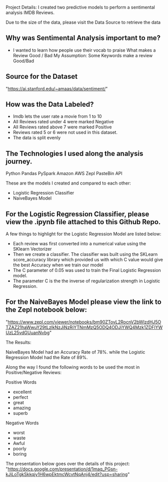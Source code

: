 Project Details:
I created two predictive models to perform a sentimental analysis IMDB Reviews.

Due to the size of the data, please visit the Data Source to retrieve the data

## Why was Sentimental Analysis important to me?
 - I wanted to learn how people use their vocab to praise
		What makes a Review Good / Bad
		My Assumption: Some Keywords make a review Good/Bad

## Source for the Dataset
"https://ai.stanford.edu/~amaas/data/sentiment/"

## How was the Data Labeled?
 - Imdb lets the user rate a movie from 1 to 10
 - All Reviews rated under 4 were marked Negative
 - All Reviews rated above 7 were marked Positive
 - Reviews rated 5 or 6 were not used in this dataset.
 - The data is split evenly


## The Technologies I used along the analysis journey.

Python Pandas
PySpark
Amazon AWS
Zepl
PasteBin API

These are the models I created and compared to each other:
 - Logistic Regression Classifier
 - NaiveBayes Model


## For the Logistic Regression Classifier, please view the .ipynb file attached to this Github Repo.

A few things to highlight for the Logistic Regression Model are listed below:
 - Each review was first converted into a numerical value using the SKlearn Vectorizer
 - Then we create a classifier. The classifier was built using the SKLearn score_accuracy library which provided us with which C value would give the best Accuracy when we train our model
 - The C parameter of 0.05 was used to train the Final Logistic Regression model.
 - The parameter C is the the inverse of regularization strength in Logistic Regression.


## For the NaiveBayes Model please view the link to the Zepl notebook below:

"https://www.zepl.com/viewer/notebooks/bm90ZTovL2RocnV2bWlzdHJ5OTZAZ21haWwuY29tLzlkNzJiNzRiYTNmMzQ5ODQ4ODJiYWQ4Mzk1ZDFlYWUzL25vdGUuanNvbg"

The Results:

NaiveBayes Model had an Accuracy Rate of 78%.
while the Logistic Regression Model had the Rate of 89%.

Along the way I found the following words to be used the most in Positive/Negative Reviews:

Positive Words
 - excellent
 - perfect
 - great
 - amazing
 - superb

Negative Words
 - worst
 - waste
 - Awful
 - poorly
 - boring

The presentation below goes over the details of this project:
"https://docs.google.com/presentation/d/1maq_PGsn-kJiLoTgkSkkqjy1H6wpEktmcWcvtNqAnj4/edit?usp=sharing"
